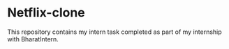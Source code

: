 # Netflix-clone
This repository contains my intern task completed as part of my internship with BharatIntern.
